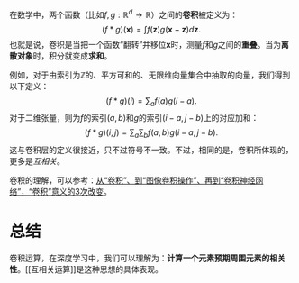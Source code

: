 在数学中，两个函数（比如$f, g: \mathbb{R}^d \to \mathbb{R}$）之间的**卷积**被定义为：
$$
(f * g)(\mathbf{x}) = \int f(\mathbf{z}) g(\mathbf{x}-\mathbf{z}) d\mathbf{z}.
$$
也就是说，卷积是当把一个函数“翻转”并移位$\mathbf{x}$时，测量$f$和$g$之间的**重叠**。当为**离散对象**时，积分就变成**求和**。

例如，对于由索引为$\mathbb{Z}$的、平方可和的、无限维向量集合中抽取的向量，我们得到以下定义：
$$
(f * g)(i) = \sum_a f(a) g(i-a).
$$
对于二维张量，则为$f$的索引$(a,b)$和$g$的索引$(i-a, j-b)$上的对应加和：
$$
(f * g)(i, j) = \sum_a\sum_b f(a, b) g(i-a, j-b).
$$
这与卷积层的定义很接近，只不过符号不一致。不过，相同的是，卷积所体现的，更多是*互相关*。

卷积的理解，可以参考：[从“卷积”、到“图像卷积操作”、再到“卷积神经网络”，“卷积”意义的3次改变](https://www.bilibili.com/video/BV1VV411478E/?from=search&seid=1725700777641154181&vd_source=8fc1ba7db0ecc643e9aacb066fe696cb)。

# 总结
卷积运算，在深度学习中，我们可以理解为：**计算一个元素预期周围元素的相关性**。[[互相关运算]]是这种思想的具体表现。